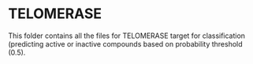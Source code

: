 # TELOMERASE
This folder contains all the files for TELOMERASE target for classification (predicting active or inactive compounds based on probability threshold (0.5).
